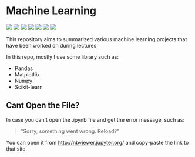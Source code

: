 <h1>Machine Learning</h1>

![](https://img.shields.io/github/last-commit/felixfilipi/Machine-Learning)
![](https://img.shields.io/badge/build-passing-green)
![](https://img.shields.io/github/languages/code-size/felixfilipi/Machine-Learning)
![](https://img.shields.io/badge/library-Pandas-red)
![](https://img.shields.io/badge/library-Numpy-red)
![](https://img.shields.io/badge/library-Matplotlib-orange)
![](https://img.shields.io/badge/library-Sklearn-yellow)

This repository aims to summarized various machine learning projects that have been worked on during lectures

In this repo, mostly I use some library such as:
* Pandas
* Matplotlib
* Numpy
* Scikit-learn

<h2>Cant Open the File? </h2>

In case you can't open the .ipynb file and get the error message, such as:

> "Sorry, something went wrong. Reload?"

You can open it from http://nbviewer.jupyter.org/ and copy-paste the link to that site.
